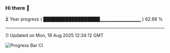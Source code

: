 ### Hi there 👋

⏳ Year progress { ██████████████████▁▁▁▁▁▁▁▁▁▁▁▁ } 62.88 %

---

⏰ Updated on Mon, 18 Aug 2025 12:34:12 GMT

![Progress Bar CI](https://github.com/liununu/liununu/workflows/Progress%20Bar%20CI/badge.svg)

